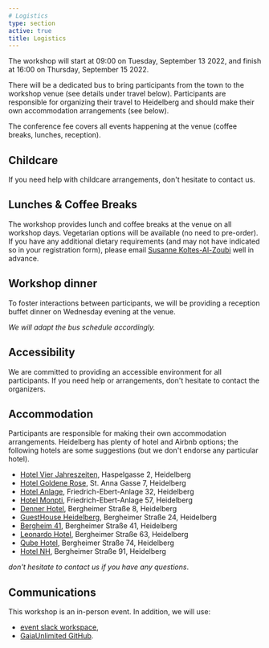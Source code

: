 ```yaml
---
# Logistics
type: section
active: true
title: Logistics
---
```


The workshop will start at 09:00 on Tuesday, September 13 2022, and finish at 16:00 on Thursday, September 15 2022.

There will be a dedicated bus to bring participants from the town to the workshop venue (see details under travel below).
Participants are responsible for organizing their travel to Heidelberg and should make their own accommodation arrangements (see below).

The conference fee covers all events happening at the venue (coffee breaks, lunches, reception).

## <i class="fa-solid fa-baby"></i> Childcare

If you need help with childcare arrangements, don't hesitate to contact us.

## <i class="fa-solid fa-drumstick-bite"></i> Lunches & Coffee Breaks

The workshop provides lunch and coffee breaks at the venue on all workshop days. Vegetarian options will be available (no need to pre-order). If you have any additional dietary requirements (and may not have indicated so in your registration form), please email [Susanne Koltes-Al-Zoubi](mailto:koltes@mpia-hd.mpg.de) well in advance.

## <i class="fa-solid fa-champagne-glasses"></i> Workshop dinner

To foster interactions between participants, we will be providing a reception buffet dinner on Wednesday evening at the venue.

_We will adapt the bus schedule accordingly._

## <i class="fa-solid fa-universal-access"></i> Accessibility

We are committed to providing an accessible environment for all participants. If you need help or arrangements, don't hesitate to contact the organizers.

## <i class="fa-solid fa-bed"></i> Accommodation
Participants are responsible for making their own accommodation arrangements. Heidelberg has plenty of hotel and Airbnb options; the following hotels are some suggestions (but we don't endorse any particular hotel).

* [Hotel Vier Jahreszeiten](https://4-jahreszeiten.de/), Haspelgasse 2, Heidelberg
* [Hotel Goldene Rose](https://www.hotel-goldene-rose.de/en-gb/home), St. Anna Gasse 7, Heidelberg
* [Hotel Anlage](https://hotel-anlage.de/?lang=en), Friedrich-Ebert-Anlage 32, Heidelberg
* [Hotel Monpti](https://www.hotel-monpti.de/en), Friedrich-Ebert-Anlage 57, Heidelberg
* [Denner Hotel](http://www.denner-hotel.de/), Bergheimer Straße 8, Heidelberg
* [GuestHouse Heidelberg](http://www.guesthouse-hd.de/ghouse/website.nsf/index.html?openpage&L=2), Bergheimer Straße 24, Heidelberg
* [Bergheim 41](https://www.bergheim41.de/?lang=en), Bergheimer Straße 41, Heidelberg
* [Leonardo Hotel](https://www.leonardo-hotels.com/leonardo-hotel-heidelberg-city-center), Bergheimer Straße 63, Heidelberg
* [Qube Hotel](https://www.qube-hotel-heidelberg.de/qubef/indexen.html), Bergheimer Straße 74, Heidelberg
* [Hotel NH](https://www.nh-hotels.com/hotel/nh-heidelberg), Bergheimer Straße 91, Heidelberg

_don't hesitate to contact us if you have any questions_.

## <i class="fa-solid fa-comments"></i> Communications

This workshop is an in-person event. In addition, we will use:

* <a href="https://gaiaunlimited-events.slack.com" aria-label=envelope> <i class="fa-brands fa-slack"></i> event slack workspace</a>,
* <a href="https://github.com/gaia-unlimited" aria-label=envelope> <i class="fa-brands fa-github" ></i></i> GaiaUnlimited GitHub</a>.
